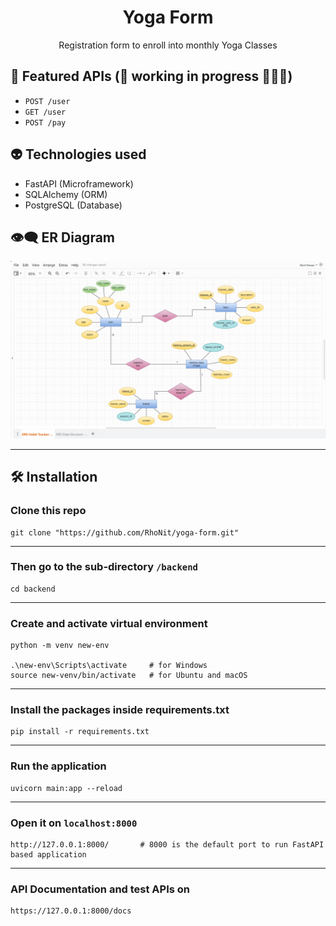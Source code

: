 <h1 align="center">
  Yoga Form
</h1>
<p align="center"> Registration form to enroll into monthly Yoga Classes </p>

## 🚀 Featured APIs (🚧 working in progress 👨🏻‍🔧)
  * ``` POST /user ```
  * ``` GET /user ```
  * ``` POST /pay ```


## 👽 Technologies used
  * FastAPI (Microframework)
  * SQLAlchemy (ORM)
  * PostgreSQL (Database)

## 👁‍🗨 ER Diagram
![](./erd_yoga_admission.png "ER Diagram of Yoga Class Admission")

<hr>

## 🛠 Installation

### Clone this repo
```
git clone "https://github.com/RhoNit/yoga-form.git"
```

<hr>

### Then go to the sub-directory ```/backend```
```
cd backend
```

<hr>

### Create and activate virtual environment
```
python -m venv new-env

.\new-env\Scripts\activate     # for Windows
source new-venv/bin/activate   # for Ubuntu and macOS
```

<hr>

### Install the packages inside requirements.txt
```
pip install -r requirements.txt
```

<hr>

### Run the application
```
uvicorn main:app --reload
```

<hr>

### Open it on ``` localhost:8000 ```
```
http://127.0.0.1:8000/       # 8000 is the default port to run FastAPI based application
```

<hr>

### API Documentation and test APIs on
```
https://127.0.0.1:8000/docs
```
